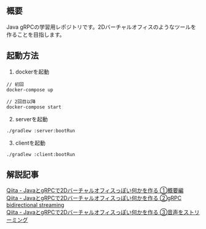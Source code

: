 ## 概要
Java gRPCの学習用レポジトリです。2Dバーチャルオフィスのようなツールを作ることを目指します。

## 起動方法
1. dockerを起動
```
// 初回
docker-compose up

// 2回目以降
docker-compose start
```
2. serverを起動
```
./gradlew :server:bootRun
```
3. clientを起動
```
./gradlew :client:bootRun
```

## 解説記事
[Qiita - JavaとgRPCで2Dバーチャルオフィスっぽい何かを作る ①概要編](https://qiita.com/kdr250/items/7a82ceaea3ae4a0ec917)
<br>
[Qiita - JavaとgRPCで2Dバーチャルオフィスっぽい何かを作る ②gRPC bidirectional streaming](https://qiita.com/kdr250/items/7eae0cfd31f24ccc0569)
<br>
[Qiita - JavaとgRPCで2Dバーチャルオフィスっぽい何かを作る ③音声をストリーミング](https://qiita.com/kdr250/items/6fe1f60330f358824b21)
